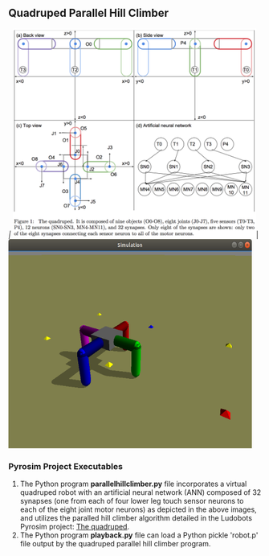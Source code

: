 ## Quadruped Parallel Hill Climber

_|_
<img src="./kA4oznt.png" width="485" height="416" alt="Quadruped Virtual Robot Engineering Diagram from https://imgur.com/kA4oznt">|<img src="./quadruped.png" width="485" height="416" alt="Virtual Quadruped Robot"/>

### Pyrosim Project Executables

1. The Python program **parallelhillclimber.py** file incorporates a virtual quadruped robot with an artificial neural network (ANN) composed of 32 synapses (one from each of four lower leg touch sensor neurons to each of the eight joint motor neurons) as depicted in the above images, and utilizes the paralled hill climber algorithm detailed in the Ludobots Pyrosim project: [The quadruped](https://www.reddit.com/r/ludobots/wiki/pyrosim/quadruped).
2. The Python program **playback.py** file can load a Python pickle 'robot.p' file output by the quadruped parallel hill climber program.

